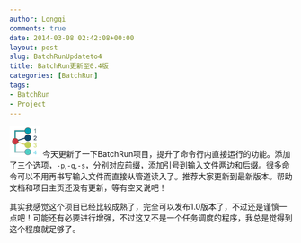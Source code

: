 ```yaml
---
author: Longqi
comments: true
date: 2014-03-08 02:42:08+00:00
layout: post
slug: BatchRunUpdateto4
title: BatchRun更新至0.4版
categories: [BatchRun]
tags:
- BatchRun
- Project
---
```

![](/public/images/batchrun.png)
今天更新了一下BatchRun项目，提升了命令行内直接运行的功能。添加了三个选项，`-p`,`-q`,`-s`，分别对应前缀，添加引号到输入文件两边和后缀。很多命令可以不用再书写输入文件而直接从管道读入了。推荐大家更新到最新版本。帮助文档和项目主页还没有更新，等有空又说吧！

其实我感觉这个项目已经比较成熟了，完全可以发布1.0版本了，不过还是谨慎一点吧！可能还有必要进行增强，不过这又不是一个任务调度的程序，我总是觉得到这个程度就足够了。
